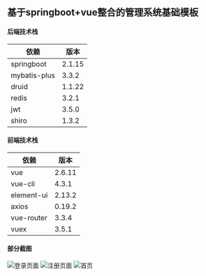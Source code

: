 ##  基于springboot+vue整合的管理系统基础模板
#### 后端技术栈
|依赖| 版本  |
| ------------ | ------------ |
|  springboot | 2.1.15  |
| mybatis-plus  | 3.3.2  |
|  druid |  1.1.22 |
|  redis |  3.2.1 |
|  jwt | 3.5.0  |
|  shiro | 1.3.2  |

#### 前端技术栈
| 依赖  |  版本 |
| ------------ | ------------ |
| vue  | 2.6.11  |
|vue-cli|4.3.1|
| element-ui  |  2.13.2 |
|  axios | 0.19.2  |
| vue-router  | 3.3.4  |
|vuex|3.5.1|

#### 部分截图
![登录页面](https://github.com/hitaoqibao/springboot-vue/blob/master/image/%E7%99%BB%E5%BD%95.PNG "登录页面")
![注册页面](https://github.com/hitaoqibao/springboot-vue/blob/master/image/%E6%B3%A8%E5%86%8C.PNG "注册页面")
![首页](https://github.com/hitaoqibao/springboot-vue/blob/master/image/%E9%A6%96%E9%A1%B5.PNG "首页")
